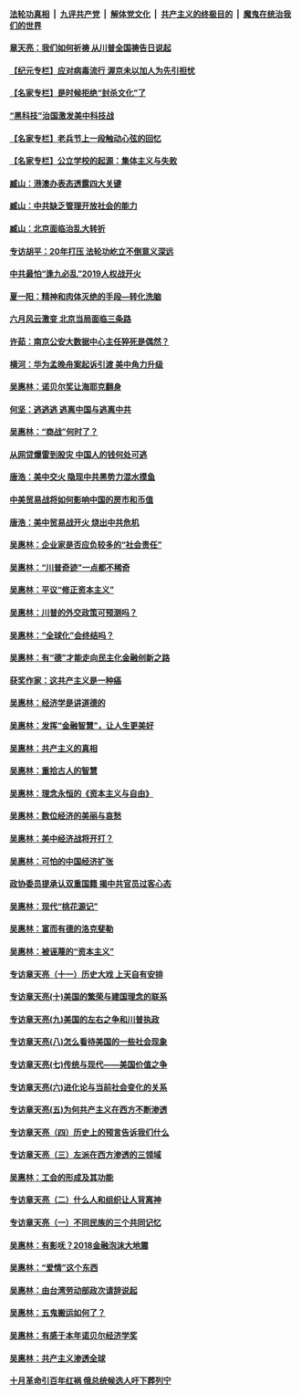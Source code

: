 ####  [法轮功真相](../../../../basic/blob/master/README.md?t=06290902) &nbsp;|&nbsp; [九评共产党](../../../../9ping.md/blob/master/README.md?t=06290902) &nbsp;|&nbsp; [解体党文化](../../../../jtdwh.md/blob/master/README.md?t=06290902)  &nbsp;|&nbsp; [共产主义的终极目的](../../../../gczydzjmd.md/blob/master/README.md?t=06290902) &nbsp;|&nbsp; [魔鬼在统治我们的世界](../../../../mgztzwmdsj.md/blob/master/README.md?t=06290902) 

#### [章天亮：我们如何祈祷 从川普全国祷告日说起](../pages/nsc423/n11944627.md?t=06290902) 

#### [【纪元专栏】应对病毒流行 渥京未以加人为先引担忧](../pages/nsc423/n11875714.md?t=06290902) 

#### [【名家专栏】是时候拒绝“封杀文化”了](../pages/nsc423/n11814093.md?t=06290902) 

#### [“黑科技”治国激发美中科技战](../pages/nsc423/n11638056.md?t=06290902) 

#### [【名家专栏】老兵节上一段触动心弦的回忆](../pages/nsc423/n11646016.md?t=06290902) 

#### [【名家专栏】公立学校的起源：集体主义与失败](../pages/nsc423/n11601833.md?t=06290902) 

#### [臧山：港澳办表态透露四大关键](../pages/nsc423/n11421628.md?t=06290902) 

#### [臧山：中共缺乏管理开放社会的能力](../pages/nsc423/n11407457.md?t=06290902) 

#### [臧山：北京面临治乱大转折](../pages/nsc423/n11406895.md?t=06290902) 

#### [专访胡平：20年打压 法轮功屹立不倒意义深远](../pages/nsc423/n11398800.md?t=06290902) 

#### [中共最怕“逢九必乱”2019人权战开火](../pages/nsc423/n11385248.md?t=06290902) 

#### [夏一阳：精神和肉体灭绝的手段—转化洗脑](../pages/nsc423/n11368250.md?t=06290902) 

#### [六月风云激变 北京当局面临三条路](../pages/nsc423/n11313668.md?t=06290902) 

#### [许茹：南京公安大数据中心主任猝死是偶然？](../pages/nsc423/n11064744.md?t=06290902) 

#### [横河：华为孟晚舟案起诉引渡 美中角力升级](../pages/nsc423/n11027230.md?t=06290902) 

#### [吴惠林：诺贝尔奖让海耶克翻身](../pages/nsc423/n10890049.md?t=06290902) 

#### [何坚：逃逃逃 逃离中国与逃离中共](../pages/nsc423/n10592891.md?t=06290902) 

#### [吴惠林：“商战”何时了？](../pages/nsc423/n10573558.md?t=06290902) 

#### [从网贷爆雷到股灾 中国人的钱何处可逃](../pages/nsc423/n10572800.md?t=06290902) 

#### [唐浩：美中交火 隐现中共黑势力混水摸鱼](../pages/nsc423/n10544040.md?t=06290902) 

#### [中美贸易战将如何影响中国的房市和币值](../pages/nsc423/n10543697.md?t=06290902) 

#### [唐浩：美中贸易战开火 烧出中共危机](../pages/nsc423/n10540126.md?t=06290902) 

#### [吴惠林：企业家是否应负较多的“社会责任”](../pages/nsc423/n10535022.md?t=06290902) 

#### [吴惠林：“川普奇迹”一点都不稀奇](../pages/nsc423/n10512808.md?t=06290902) 

#### [吴惠林：平议“修正资本主义”](../pages/nsc423/n10495724.md?t=06290902) 

#### [吴惠林：川普的外交政策可预测吗？](../pages/nsc423/n10462387.md?t=06290902) 

#### [吴惠林：“全球化”会终结吗？](../pages/nsc423/n10452838.md?t=06290902) 

#### [吴惠林：有“德”才能走向民主化金融创新之路](../pages/nsc423/n10432292.md?t=06290902) 

#### [获奖作家：这共产主义是一种癌](../pages/nsc423/n10431541.md?t=06290902) 

#### [吴惠林：经济学是讲道德的](../pages/nsc423/n10398014.md?t=06290902) 

#### [吴惠林：发挥“金融智慧”，让人生更美好](../pages/nsc423/n10375019.md?t=06290902) 

#### [吴惠林：共产主义的真相](../pages/nsc423/n10351394.md?t=06290902) 

#### [吴惠林：重拾古人的智慧](../pages/nsc423/n10337691.md?t=06290902) 

#### [吴惠林：理念永恒的《资本主义与自由》](../pages/nsc423/n10316274.md?t=06290902) 

#### [吴惠林：数位经济的美丽与哀愁](../pages/nsc423/n10292946.md?t=06290902) 

#### [吴惠林：美中经济战将开打？](../pages/nsc423/n10258825.md?t=06290902) 

#### [吴惠林：可怕的中国经济扩张](../pages/nsc423/n10219147.md?t=06290902) 

#### [政协委员提承认双重国籍 揭中共官员过客心态](../pages/nsc423/n10208809.md?t=06290902) 

#### [吴惠林：现代“桃花源记”](../pages/nsc423/n10185234.md?t=06290902) 

#### [吴惠林：富而有德的洛克斐勒](../pages/nsc423/n10142264.md?t=06290902) 

#### [吴惠林：被诬蔑的“资本主义”](../pages/nsc423/n10124816.md?t=06290902) 

#### [专访章天亮（十一）历史大戏 上天自有安排](../pages/nsc423/n10094905.md?t=06290902) 

#### [专访章天亮(十)美国的繁荣与建国理念的联系](../pages/nsc423/n10094899.md?t=06290902) 

#### [专访章天亮(九)美国的左右之争和川普执政](../pages/nsc423/n10094889.md?t=06290902) 

#### [专访章天亮(八)怎么看待美国的一些社会现象](../pages/nsc423/n10094857.md?t=06290902) 

#### [专访章天亮(七)传统与现代——美国价值之争](../pages/nsc423/n10093140.md?t=06290902) 

#### [专访章天亮(六)进化论与当前社会变化的关系](../pages/nsc423/n10092036.md?t=06290902) 

#### [专访章天亮(五)为何共产主义在西方不断渗透](../pages/nsc423/n10083620.md?t=06290902) 

#### [专访章天亮（四）历史上的预言告诉我们什么](../pages/nsc423/n10083606.md?t=06290902) 

#### [专访章天亮（三）左派在西方渗透的三领域](../pages/nsc423/n10081115.md?t=06290902) 

#### [吴惠林：工会的形成及其功能](../pages/nsc423/n10080633.md?t=06290902) 

#### [专访章天亮（二）什么人和组织让人背离神](../pages/nsc423/n10076637.md?t=06290902) 

#### [专访章天亮（一）不同民族的三个共同记忆](../pages/nsc423/n10074188.md?t=06290902) 

#### [吴惠林：有影呒？2018金融泡沫大地震](../pages/nsc423/n10040534.md?t=06290902) 

#### [吴惠林：“爱情”这个东西](../pages/nsc423/n10019423.md?t=06290902) 

#### [吴惠林：由台湾劳动部政次请辞说起](../pages/nsc423/n9979679.md?t=06290902) 

#### [吴惠林：五鬼搬运如何了？](../pages/nsc423/n9925338.md?t=06290902) 

#### [吴惠林：有感于本年诺贝尔经济学奖](../pages/nsc423/n9871883.md?t=06290902) 

#### [吴惠林：共产主义渗透全球](../pages/nsc423/n9812748.md?t=06290902) 

#### [十月革命引百年红祸 俄总统候选人吁下葬列宁](../pages/nsc423/n9810182.md?t=06290902) 


